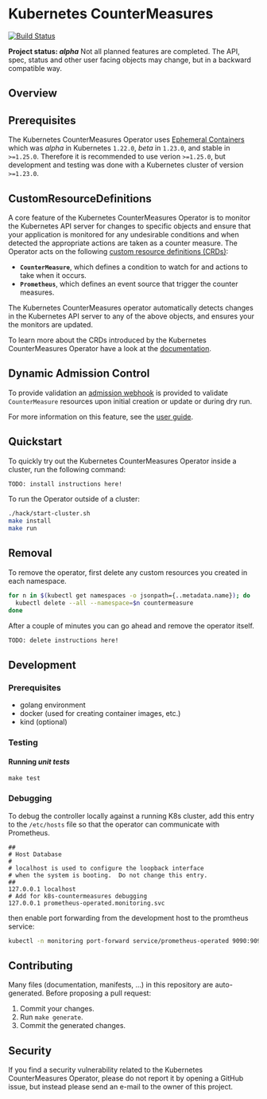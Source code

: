 # Kubernetes CounterMeasures

[![Build Status](https://github.com/dvilaverde/k8s-countermeasures/workflows/build/badge.svg)](https://github.com/dvilaverde/k8s-countermeasures/actions)

**Project status: *alpha*** Not all planned features are completed. The API, spec,
status and other user facing objects may change, but in a backward compatible way.

## Overview

## Prerequisites

The Kubernetes CounterMeasures Operator uses [Ephemeral Containers](https://v1-25.docs.kubernetes.io/docs/concepts/workloads/pods/ephemeral-containers/)
which was *alpha* in Kubernetes `1.22.0`, *beta* in `1.23.0`, and stable in `>=1.25.0`.
Therefore it is recommended to use verion `>=1.25.0`, but development and testing
was done with a Kubernetes cluster of version `>=1.23.0`.

## CustomResourceDefinitions

A core feature of the Kubernetes CounterMeasures Operator is to monitor
the Kubernetes API server for changes to specific objects and ensure that
your application is monitored for any undesirable conditions and when detected
the appropriate actions are taken as a counter measure.
The Operator acts on the following [custom resource definitions (CRDs)](https://kubernetes.io/docs/tasks/access-kubernetes-api/extend-api-custom-resource-definitions/):

* **`CounterMeasure`**, which defines a condition to watch for and actions to take
when it occurs.
* **`Prometheus`**, which defines an event source that trigger the counter measures.

The Kubernetes CounterMeasures operator automatically detects changes
in the Kubernetes API server to any of the above objects, and ensures
your the monitors are updated.

To learn more about the CRDs introduced by the Kubernetes CounterMeasures Operator
have a look at the [documentation](docs/actions.md).

## Dynamic Admission Control

To provide validation an [admission webhook](https://kubernetes.io/docs/reference/access-authn-authz/extensible-admission-controllers/)
is provided to validate `CounterMeasure` resources upon initial creation or update
or during dry run.

For more information on this feature, see the [user guide](docs/webhook.md).

## Quickstart

To quickly try out the Kubernetes CounterMeasures Operator inside a cluster,
run the following command:

```bash
TODO: install instructions here!
```

To run the Operator outside of a cluster:

```bash
./hack/start-cluster.sh
make install
make run
```

## Removal

To remove the operator, first delete any custom resources you created in each namespace.

```bash
for n in $(kubectl get namespaces -o jsonpath={..metadata.name}); do
  kubectl delete --all --namespace=$n countermeasure
done
```

After a couple of minutes you can go ahead and remove the operator itself.

```bash
TODO: delete instructions here!
```

## Development

### Prerequisites

* golang environment
* docker (used for creating container images, etc.)
* kind (optional)

### Testing

#### Running *unit tests*

`make test`

### Debugging

To debug the controller locally against a running K8s cluster, add this entry to
the `/etc/hosts` file so that the operator can communicate with Prometheus.

```text
##
# Host Database
#
# localhost is used to configure the loopback interface
# when the system is booting.  Do not change this entry.
##
127.0.0.1 localhost
# Add for k8s-countermeasures debugging
127.0.0.1 prometheus-operated.monitoring.svc 
```

then enable port forwarding from the development host to the promtheus service:

```bash
kubectl -n monitoring port-forward service/prometheus-operated 9090:9090
```

## Contributing

Many files (documentation, manifests, ...) in this repository are
auto-generated. Before proposing a pull request:

1. Commit your changes.
2. Run `make generate`.
3. Commit the generated changes.

## Security

If you find a security vulnerability related to the Kubernetes CounterMeasures
Operator, please do not report it by opening a GitHub issue, but instead please
send an e-mail to the owner of this project.
